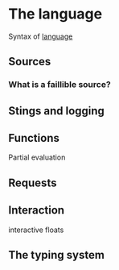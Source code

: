 The language
============

Syntax of [language](https://www.liquidsoap.info/doc-dev/language.html)

Sources
-------

### What is a faillible source?

Stings and logging
------------------

Functions
---------

Partial evaluation

Requests
--------

Interaction
-----------

interactive floats

The typing system
-----------------

